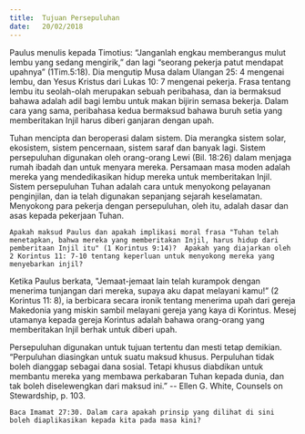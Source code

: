 ```yaml
---
title:  Tujuan Persepuluhan
date:   20/02/2018
---
```


Paulus menulis kepada Timotius: “Janganlah engkau memberangus mulut lembu yang sedang mengirik,” dan lagi “seorang pekerja patut mendapat upahnya” (1Tim.5:18).  Dia mengutip Musa dalam Ulangan 25: 4 mengenai lembu, dan Yesus Kristus dari Lukas 10: 7 mengenai pekerja. Frasa tentang lembu itu seolah-olah merupakan sebuah peribahasa, dan ia bermaksud bahawa adalah adil bagi lembu untuk makan bijirin semasa bekerja.  Dalam cara yang sama, peribahasa kedua bermaksud bahawa buruh setia yang memberitakan Injil harus diberi ganjaran dengan upah.

Tuhan mencipta dan beroperasi dalam sistem.  Dia merangka sistem solar, ekosistem, sistem pencernaan, sistem saraf dan banyak lagi.  Sistem persepuluhan digunakan oleh orang-orang Lewi (Bil. 18:26) dalam menjaga rumah ibadah dan untuk menyara mereka.  Persamaan masa moden adalah mereka yang mendedikasikan hidup mereka untuk memberitakan Injil.  Sistem persepuluhan Tuhan adalah cara untuk menyokong pelayanan penginjilan, dan ia telah digunakan sepanjang sejarah keselamatan.  Menyokong para pekerja dengan persepuluhan, oleh itu, adalah dasar dan asas kepada pekerjaan Tuhan.

`Apakah maksud Paulus dan apakah implikasi moral frasa "Tuhan telah menetapkan, bahwa mereka yang memberitakan Injil, harus hidup dari pemberitaan Injil itu" (1 Korintus 9:14)?  Apakah yang diajarkan oleh 2 Korintus 11: 7-10 tentang keperluan untuk menyokong mereka yang menyebarkan injil?`

Ketika Paulus berkata, "Jemaat-jemaat lain telah kurampok dengan menerima tunjangan dari mereka, supaya aku dapat melayani kamu!” (2 Korintus 11: 8), ia berbicara secara ironik tentang menerima upah dari gereja Makedonia yang miskin sambil melayani gereja yang kaya di Korintus. Mesej utamanya kepada gereja Korintus adalah bahawa orang-orang yang memberitakan Injil berhak untuk diberi upah.

Persepuluhan digunakan untuk tujuan tertentu dan mesti tetap demikian. “Perpuluhan diasingkan untuk suatu maksud khusus.  Perpuluhan tidak boleh dianggap sebagai dana sosial.  Tetapi khusus diabdikan untuk membantu mereka yang membawa perkabaran Tuhan kepada dunia, dan tak boleh diselewengkan dari maksud ini.” -- Ellen G. White, Counsels on Stewardship, p. 103.

`Baca Imamat 27:30. Dalam cara apakah prinsip yang dilihat di sini boleh diaplikasikan kepada kita pada masa kini?`